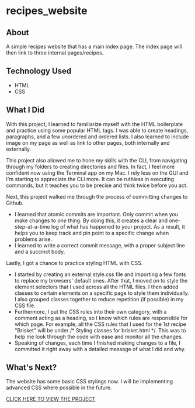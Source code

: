 # recipes_website
## About
A simple recipes website that has a main index page. The index page will then link to three internal pages/recipes.

## Technology Used
- HTML
- CSS

## What I Did
With this project, I learned to familiarize myself with the HTML boilerplate and practice using some popular HTML tags. I was able to create headings, paragraphs, and a few unordered and ordered lists. I also learned to include image on my page as well as link to other pages, both internally and externally.

This project also allowed me to hone my skills with the CLI, from navigating through my folders to creating directories and files. In fact, I feel more confident now using the Terminal app on my Mac. I rely less on the GUI and I'm starting to appreciate the CLI more. It can be ruthless in executing commands, but it teaches you to be precise and think twice before you act.

Next, this project walked me through the process of committing changes to Github. 

- I learned that atomic commits are important. Only commit when you make changes to *one* thing. By doing this, it creates a clear and one-step-at-a-time log of what has happened to your project. As a result, it helps you to keep track and pin point to a specific change when problems arise.
- I learned to write a correct commit message, with a proper subject line and a succinct body.

Lastly, I got a chance to practice styling HTML with CSS. 

- I started by creating an external style.css file and importing a few fonts to replace my browsers' default ones. After that, I moved on to style the element selectors that I used across all the HTML files. I then added classes to certain elements on a specific page to style them individually. I also grouped classes together to reduce repetition (if possible) in my CSS file. 
- Furthermore, I put the CSS rules into their own category, with a comment acting as a heading, so I know which rules are responsible for which page. For example, all the CSS rules that I used for the 1st recipe "Brisket" will be under /* Styling classes for brisket.html */. This was to help me look through the code with ease and monitor all the changes. 
- Speaking of changes, each time I finished making changes to a file, I committed it right away with a detailed message of what I did and why.

## What's Next?
The website has some basic CSS stylings now. I will be implementing advanced CSS where possible in the future.

[CLICK HERE TO VIEW THE PROJECT](https://teephan91.github.io/recipes_website/)
